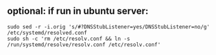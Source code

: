 ## optional: if run in ubuntu server:
```
sudo sed -r -i.orig 's/#?DNSStubListener=yes/DNSStubListener=no/g' /etc/systemd/resolved.conf
sudo sh -c 'rm /etc/resolv.conf && ln -s /run/systemd/resolve/resolv.conf /etc/resolv.conf'
```
